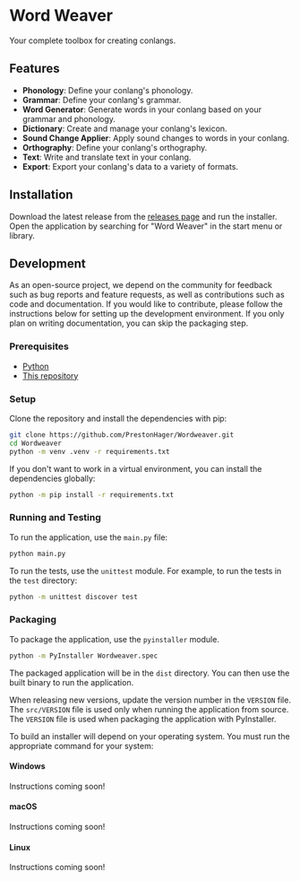 # Word Weaver

Your complete toolbox for creating conlangs.

## Features

- **Phonology**: Define your conlang's phonology.
- **Grammar**: Define your conlang's grammar.
- **Word Generator**: Generate words in your conlang based on your grammar and phonology.
- **Dictionary**: Create and manage your conlang's lexicon.
- **Sound Change Applier**: Apply sound changes to words in your conlang.
- **Orthography**: Define your conlang's orthography.
- **Text**: Write and translate text in your conlang.
- **Export**: Export your conlang's data to a variety of formats.

## Installation

Download the latest release from the [releases page][0] and run the installer.
Open the application by searching for "Word Weaver" in the start menu or library.

## Development

As an open-source project, we depend on the community for feedback such as bug reports and feature requests, as well as contributions such as code and documentation.
If you would like to contribute, please follow the instructions below for setting up the development environment.
If you only plan on writing documentation, you can skip the packaging step.

### Prerequisites

- [Python][1]
- [This repository][2]

### Setup

Clone the repository and install the dependencies with pip:

```bash
git clone https://github.com/PrestonHager/Wordweaver.git
cd Wordweaver
python -m venv .venv -r requirements.txt
```

If you don't want to work in a virtual environment, you can install the dependencies globally:

```bash
python -m pip install -r requirements.txt
```

[0]: https://github.com/PrestonHager/Wordweaver/releases
[1]: https://www.python.org/downloads/
[2]: https://github.com/PrestonHager/Wordweaver

### Running and Testing

To run the application, use the `main.py` file:

```bash
python main.py
```

To run the tests, use the `unittest` module. For example, to run the tests in the `test` directory:

```bash
python -m unittest discover test
```

### Packaging

To package the application, use the `pyinstaller` module.

```bash
python -m PyInstaller Wordweaver.spec
```

The packaged application will be in the `dist` directory.
You can then use the built binary to run the application.

When releasing new versions, update the version number in the `VERSION` file.
The `src/VERSION` file is used only when running the application from source.
The `VERSION` file is used when packaging the application with PyInstaller.

To build an installer will depend on your operating system.
You must run the appropriate command for your system:

#### Windows

Instructions coming soon!    

#### macOS

Instructions coming soon!

#### Linux

Instructions coming soon!
